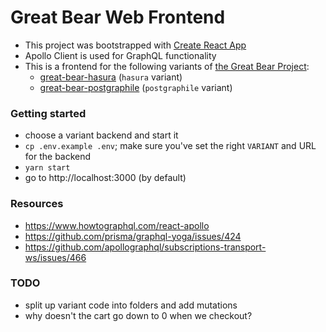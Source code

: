 # Great Bear Web Frontend
* This project was bootstrapped with [Create React App](https://github.com/facebook/create-react-app)
* Apollo Client is used for GraphQL functionality
* This is a frontend for the following variants of [the Great Bear Project](https://github.com/sastraxi/great-bear):
  * [great-bear-hasura](https://github.com/sastraxi/great-bear-hasura) (`hasura` variant)
  * [great-bear-postgraphile](https://github.com/sastraxi/great-bear-postgraphile) (`postgraphile` variant)

### Getting started
* choose a variant backend and start it
* `cp .env.example .env`; make sure you've set the right `VARIANT` and URL for the backend
* `yarn start`
* go to http://localhost:3000 (by default)

### Resources
* https://www.howtographql.com/react-apollo
* https://github.com/prisma/graphql-yoga/issues/424
* https://github.com/apollographql/subscriptions-transport-ws/issues/466

### TODO
* split up variant code into folders and add mutations
* why doesn't the cart go down to 0 when we checkout?
